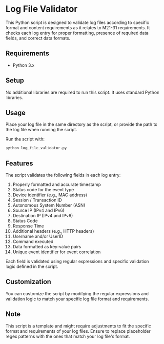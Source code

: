 # Log File Validator

This Python script is designed to validate log files according to specific format and content requirements as it relates to M21-31 requirements. It checks each log entry for proper formatting, presence of required data fields, and correct data formats.

## Requirements

- Python 3.x

## Setup

No additional libraries are required to run this script. It uses standard Python libraries.

## Usage

Place your log file in the same directory as the script, or provide the path to the log file when running the script.

Run the script with:
```bash
python log_file_validator.py
```

## Features

The script validates the following fields in each log entry:

1. Properly formatted and accurate timestamp
2. Status code for the event type
3. Device identifier (e.g., MAC address)
4. Session / Transaction ID
5. Autonomous System Number (ASN)
6. Source IP (IPv4 and IPv6)
7. Destination IP (IPv4 and IPv6)
8. Status Code
9. Response Time
10. Additional headers (e.g., HTTP headers)
11. Username and/or UserID
12. Command executed
13. Data formatted as key-value pairs
14. Unique event identifier for event correlation

Each field is validated using regular expressions and specific validation logic defined in the script.

## Customization

You can customize the script by modifying the regular expressions and validation logic to match your specific log file format and requirements.

## Note

This script is a template and might require adjustments to fit the specific format and requirements of your log files. Ensure to replace placeholder regex patterns with the ones that match your log file's format.
